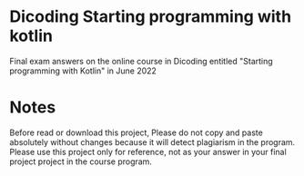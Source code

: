 # Dicoding Starting programming with kotlin
Final exam answers on the online course in Dicoding entitled "Starting programming with Kotlin" in June 2022

# Notes
Before read or download this project, Please do not copy and paste absolutely without changes because it will detect plagiarism in the program. Please use this project only for reference, not as your answer in your final project project in the course program.
